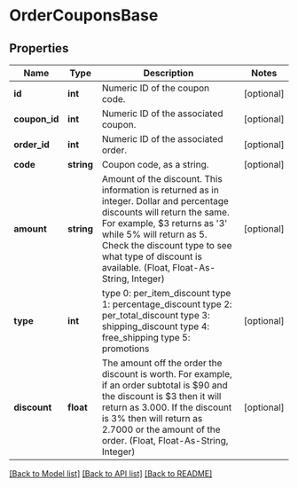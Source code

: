 # OrderCouponsBase

## Properties
Name | Type | Description | Notes
------------ | ------------- | ------------- | -------------
**id** | **int** | Numeric ID of the coupon code. | [optional] 
**coupon_id** | **int** | Numeric ID of the associated coupon. | [optional] 
**order_id** | **int** | Numeric ID of the associated order. | [optional] 
**code** | **string** | Coupon code, as a string. | [optional] 
**amount** | **string** | Amount of the discount. This information is returned as in integer. Dollar and percentage discounts will return the same. For example, $3 returns as &#x27;3&#x27; while 5% will return as 5. Check the discount type to see what type of discount is available. (Float, Float-As-String, Integer) | [optional] 
**type** | **int** | type 0: per_item_discount type 1: percentage_discount type 2: per_total_discount type 3: shipping_discount type 4: free_shipping type 5: promotions | [optional] 
**discount** | **float** | The amount off the order the discount is worth. For example, if an order subtotal is $90 and the discount is $3 then it will return as 3.000. If the discount is 3% then will return as 2.7000 or the amount of the order.  (Float, Float-As-String, Integer) | [optional] 

[[Back to Model list]](../../README.md#documentation-for-models) [[Back to API list]](../../README.md#documentation-for-api-endpoints) [[Back to README]](../../README.md)

